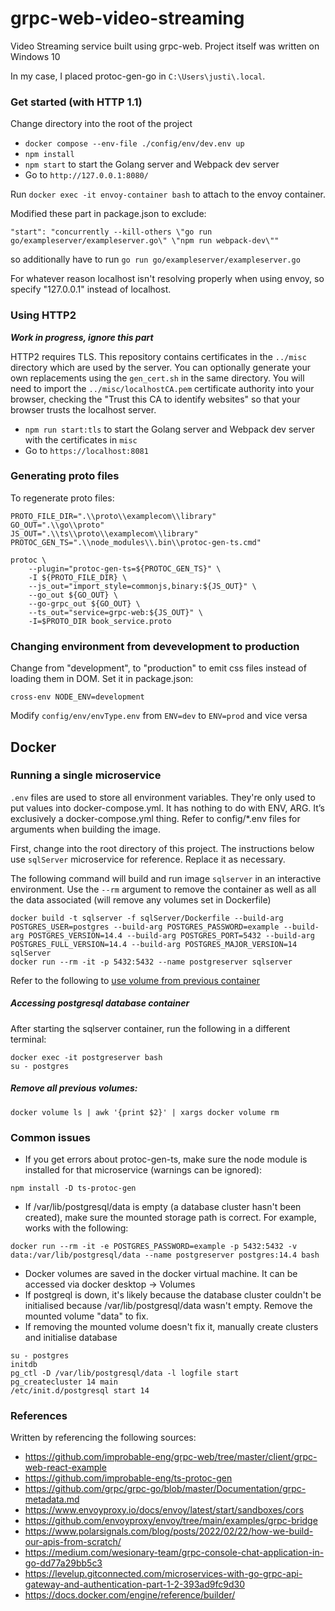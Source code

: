 # grpc-web-video-streaming

Video Streaming service built using grpc-web. Project itself was written on Windows 10

In my case, I placed protoc-gen-go in `C:\Users\justi\.local`.

### Get started (with HTTP 1.1)

Change directory into the root of the project
* `docker compose --env-file ./config/env/dev.env up`
* `npm install`
* `npm start` to start the Golang server and Webpack dev server
* Go to `http://127.0.0.1:8080/`

Run `docker exec -it envoy-container bash` to attach to the envoy container.

Modified these part in package.json to exclude:
```
"start": "concurrently --kill-others \"go run go/exampleserver/exampleserver.go\" \"npm run webpack-dev\""
```
so additionally have to run `go run go/exampleserver/exampleserver.go`

For whatever reason localhost isn't resolving properly when using envoy, so specify "127.0.0.1" instead of localhost.

### Using HTTP2

***Work in progress, ignore this part***

HTTP2 requires TLS. This repository contains certificates in the `../misc` directory which are used by the server. You can optionally generate your own replacements using the `gen_cert.sh` in the same directory.
You will need to import the `../misc/localhostCA.pem` certificate authority into your browser, checking the "Trust this CA to identify websites" so that your browser trusts the localhost server.

<!-- * `docker compose --env-file ./config/env/prod.env up` -->
* `npm run start:tls` to start the Golang server and Webpack dev server with the certificates in `misc`
* Go to `https://localhost:8081`

### Generating proto files

To regenerate proto files:
```
PROTO_FILE_DIR=".\\proto\\examplecom\\library"
GO_OUT=".\\go\\proto"
JS_OUT=".\\ts\\proto\\examplecom\\library"
PROTOC_GEN_TS=".\\node_modules\\.bin\\protoc-gen-ts.cmd"

protoc \
    --plugin="protoc-gen-ts=${PROTOC_GEN_TS}" \
    -I ${PROTO_FILE_DIR} \
    --js_out="import_style=commonjs,binary:${JS_OUT}" \
    --go_out ${GO_OUT} \
    --go-grpc_out ${GO_OUT} \
    --ts_out="service=grpc-web:${JS_OUT}" \
    -I=$PROTO_DIR book_service.proto
```

### Changing environment from devevelopment to production

Change from "development", to "production" to emit css files instead of loading them in DOM. Set it in package.json:
```
cross-env NODE_ENV=development
```

Modify `config/env/envType.env` from `ENV=dev` to `ENV=prod` and vice versa

## Docker

### Running a single microservice

`.env` files are used to store all environment variables. They're only used to put values into docker-compose.yml. It has nothing to do with ENV, ARG. It’s exclusively a docker-compose.yml thing. Refer to config/*.env files for arguments when building the image.

First, change into the root directory of this project. The instructions below use `sqlServer` microservice for reference. Replace it as necessary.

The following command will build and run image `sqlserver` in an interactive environment.
Use the `--rm` argument to remove the container as well as all the data associated (will remove any volumes set in Dockerfile)
```
docker build -t sqlserver -f sqlServer/Dockerfile --build-arg POSTGRES_USER=postgres --build-arg POSTGRES_PASSWORD=example --build-arg POSTGRES_VERSION=14.4 --build-arg POSTGRES_PORT=5432 --build-arg POSTGRES_FULL_VERSION=14.4 --build-arg POSTGRES_MAJOR_VERSION=14  sqlServer
docker run --rm -it -p 5432:5432 --name postgreserver sqlserver
```

Refer to the following to [use volume from previous container](https://github.com/moby/moby/issues/30647#issuecomment-277048695)


##### Accessing postgresql database container

After starting the sqlserver container, run the following in a different terminal:
```
docker exec -it postgreserver bash
su - postgres
```

##### Remove all previous volumes:

```
docker volume ls | awk '{print $2}' | xargs docker volume rm
```


### Common issues

* If you get errors about protoc-gen-ts, make sure the node module is installed for that microservice (warnings can be ignored):
```
npm install -D ts-protoc-gen
```
* If /var/lib/postgresql/data is empty (a database cluster hasn't been created), make sure the mounted storage path is correct. For example, works with the following:
```
docker run --rm -it -e POSTGRES_PASSWORD=example -p 5432:5432 -v data:/var/lib/postgresql/data --name postgreserver postgres:14.4 bash
```
* Docker volumes are saved in the docker virtual machine. It can be accessed via docker desktop -> Volumes
* If postgreql is down, it's likely because the database cluster couldn't be initialised because /var/lib/postgresql/data wasn't empty. Remove the mounted volume "data" to fix.
* If removing the mounted volume doesn't fix it, manually create clusters and initialise database
```
su - postgres
initdb
pg_ctl -D /var/lib/postgresql/data -l logfile start
pg_createcluster 14 main
/etc/init.d/postgresql start 14
```

### References

Written by referencing the following sources:
* https://github.com/improbable-eng/grpc-web/tree/master/client/grpc-web-react-example
* https://github.com/improbable-eng/ts-protoc-gen
* https://github.com/grpc/grpc-go/blob/master/Documentation/grpc-metadata.md
* https://www.envoyproxy.io/docs/envoy/latest/start/sandboxes/cors
* https://github.com/envoyproxy/envoy/tree/main/examples/grpc-bridge
* https://www.polarsignals.com/blog/posts/2022/02/22/how-we-build-our-apis-from-scratch/
* https://medium.com/wesionary-team/grpc-console-chat-application-in-go-dd77a29bb5c3
* https://levelup.gitconnected.com/microservices-with-go-grpc-api-gateway-and-authentication-part-1-2-393ad9fc9d30
* https://docs.docker.com/engine/reference/builder/